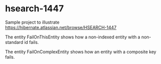 hsearch-1447
============

Sample project to illustrate https://hibernate.atlassian.net/browse/HSEARCH-1447

The entity FailOnThisEntity shows how a non-indexed entity with a non-standard id fails.

The entity FailOnComplexEntity shows how an entity with a composite key fails.
